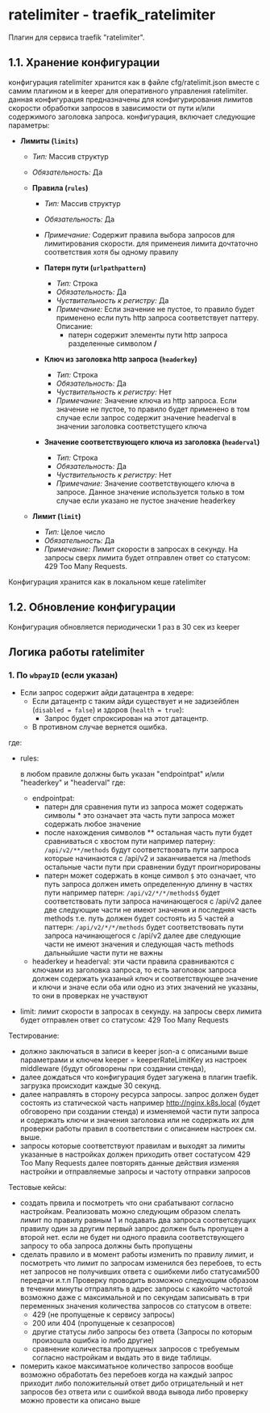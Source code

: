 # ratelimiter - traefik_ratelimiter

Плагин для сервиса traefik "ratelimiter".

## 1.1. Хранение конфигурации

конфигурация ratelimiter хранится как в файле cfg/ratelimit.json вместе с самим плагином и в keeper для оперативного управления ratelimiter.
данная конфигурация предназначены для конфигурирования лимитов скорости обработки запросов в зависимости от пути и/или содержимого заголовка запроса.
конфигурация, включает следующие параметры:

- **Лимиты (`limits`)**
    - *Тип:* Массив структур
    - *Обязательность:* Да

  - **Правила (`rules`)**
      - *Тип:* Массив структур
      - *Обязательность:* Да
      - *Примечание:* Содержит правила выбора запросов для лимитирования скорости. для применеия лимита дочтаточно соответствия хотя бы одному правилу
 
      - **Патерн пути (`urlpathpattern`)**
        - *Тип:* Строка
        - *Обязательность:* Да
        - *Чуствительность к регистру:* Да
        - *Примечание:* Если значение не пустое, то правило будет применено если путь http запроса соответствует паттеру. Описание:
          - патерн содержит элементы пути http запроса разделенные символом **/**

      - **Ключ из заголовка http запроса (`headerkey`)**
        - *Тип:* Строка
        - *Обязательность:* Да
        - *Чуствительность к регистру:* Нет
        - *Примечание:* Значение ключа из http запроса. Если значение не пустое, то правило будет применено в том случае если запрос содержит значение headerval в значении заголовка соответстущего ключа

      - **Значение соответствующего ключа из заголовка (`headerval`)**
        - *Тип:* Строка
        - *Обязательность:* Да
        - *Чуствительность к регистру:* Нет
        - *Примечание:* Значение соответствующего ключа в запросе. Данное значение используется только в том случае если указано не пустое значение headerkey

  - **Лимит (`limit`)**
      - *Тип:* Целое число
      - *Обязательность:* Да
      - *Примечание:*  Лимит скорости в запросах в секунду. На запросы сверх лимита будет отправлен ответ со статусом: 429 Too Many Requests.



Конфигурация хранится как в локальном кеше ratelimiter

## 1.2. Обновление конфигурации

Конфигурация обновляется периодически 1 раз в 30 сек из keeper



## Логика работы ratelimiter

### 1. По `wbpayID` (если указан)




- Если запрос содержит айди датацентра в хедере:
    - Если датацентр с таким айди существует и не задизейблен (`disabled = false`) и здоров (`health = true`):
        - Запрос будет спроксирован на этот датацентр.
    - В противном случае вернется ошибка.






где:
  - rules:
    
    в любом правиле должны быть указан "endpointpat" и/или  "headerkey" и "headerval"
    где:
      - endpointpat:
        - патерн для сравнения пути из запроса может содержать символы * это означает эта часть пути запроса может содержать любое значение
        - после нахождения символов ** остальная часть пути будет сравниваться с хвостом пути
          например патерну: ```/api/v2/**/methods``` будут соответствовать пути запроса которые начинаются с /api/v2 и заканчивается на /methods остальные части пути при сравнении будут проигнорированы
        - патерн может содержать в конце символ ```$``` это означает, что путь запроса должен иметь определенную длинну в частях пути
          например патерн: ```/api/v2/*/*/methods$``` будет соответствовать пути запроса начинающегося с /api/v2 далее две следующие части не имеют значения и последняя часть methods т.е. путь должен будет состоять из 5 частей
          а паттерн: ```/api/v2/*/*/methods``` будет соответствовать пути запроса начинающегося с /api/v2 далее две следующие части не имеют значения и следующая часть methods дальныйшие части пути не важны 
      - headerkey и headerval:
        эти части правила сравниваются с ключами из заголовка запроса, то есть заголовок запроса должен содержать указаный ключ и соответствующее значение и ключи и значе
        если оба или одно из этих значений не указаны, то они в проверках не участвуют
  - limit:
    лимит скорости в запросах в секунду. на запросы сверх лимита будет отправлен ответ со статусом: 429 Too Many Requests


Тестирование:
  - должно заключаться в записи в keeper json-а c описаными выше параметрами и ключем keeper = keeperRateLimitKey из настроек middleware (будут обговорены при создании стенда),
  - далее дождаться что конфигурация будет загужена в плагин traefik. загрузка происходит каждые 30 секунд.
  - далее направлять в сторону ресурса запросы. запрос должен будет состоять из статической часть например http://nginx.k8s.local (будет обговорено при создании стенда) 
    и изменяемой части пути запроса и содержать ключи и значения заголовка или не содержать их для проверки работы правил в соответствии с описанием настроек см. выше.
  - запросы которые соответствуют правилам и выходят за лимиты указанные в настройках должен приходить ответ состатусом 429 Too Many Requests
    далее повторять данные действия изменяя настройки и отправляемые запросы и частоту отправки запросов


Тестовые кейсы:
  - создать првила и посмотреть что они срабатывают согласно настройкам. 
    Реализовать можно следующим образом слелать лимит по правилу равным 1 и подавать два запроса соответсвущих правилу один за другим первый запрос должен быть пропущен а второй нет.
    если не будет ни одного правила соответствующего запросу то оба запроса должны быть пропущены
  - сделать правило и в момент работы изменить по правилу лимит, и посмотреть что лимит по запросам изменился без перебоев, 
    то есть нет запросов не получивших ответа с ошибкеми либо статусами500 передачи и.т.п
    Проверку проводить возможно следующим образом в течении минуты отправлять в адрес запросы с какойто частотой возможно даже с максимальной
    и по секундам записывать в три переменных значения количества запросов со статусом в ответе:
    - 429 (не пропущеные к сервису запросы) 
    - 200 или 404 (пропущеные к сезапросов)
    - другие статусы либо запросы без ответа (Запросы по которым произошла ошибка io либо другие)
    - сравнение количества пропущеных запросов с требуемым согласно настройкам
    и выдать это в виде таблицы.
  - померить какое максиматьное количество запросов вообще возможно обработать без перебоев когда на каждый запрос приходит либо положительный ответ дибо отрицательный
    и нет запросов без ответа или с ошибкой ввода вывода либо проверку можно провести ка описано выше




